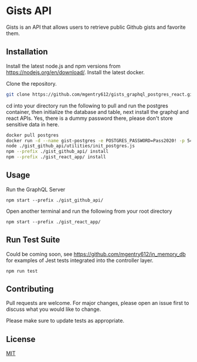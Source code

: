 # Gists API

Gists is an API that allows users to retrieve public Github gists and favorite them.

## Installation

Install the latest node.js and npm versions from https://nodejs.org/en/download/.
Install the latest docker.

Clone the repository.

```bash
git clone https://github.com/mgentry612/gists_graphql_postgres_react.git ./<your_dir>/
```

cd into your directory run the following to pull and run the postgres container, then initialize the database and table, next install the graphql and react APIs. Yes, there is a dummy password there, please don't store sensitive data in here.

```bash
docker pull postgres
docker run -d --name gist-postgres -e POSTGRES_PASSWORD=Pass2020! -p 5432:5432 postgres
node ./gist_github_api/utilities/init_postgres.js
npm --prefix ./gist_github_api/ install
npm --prefix ./gist_react_app/ install
```

## Usage

Run the GraphQL Server
```node
npm start --prefix ./gist_github_api/
```
Open another terminal and run the following from your root directory
```node
npm start --prefix ./gist_react_app/
```
## Run Test Suite
Could be coming soon, see https://github.com/mgentry612/in_memory_db for examples of Jest tests integrated into the controller layer.

```node
npm run test
```

## Contributing
Pull requests are welcome. For major changes, please open an issue first to discuss what you would like to change.

Please make sure to update tests as appropriate.

## License
[MIT](https://choosealicense.com/licenses/mit/)
